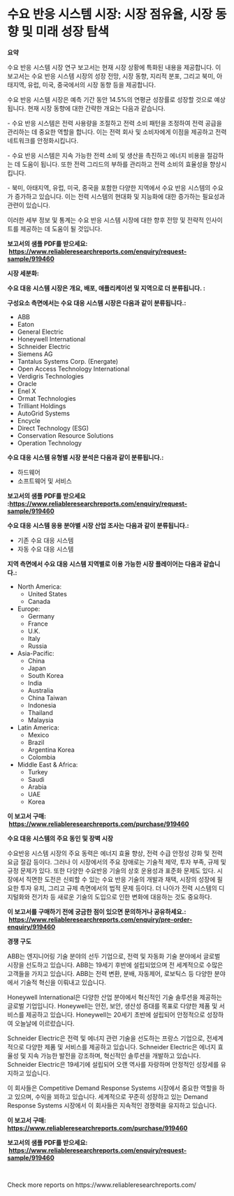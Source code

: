 <p><h1>수요 반응 시스템 시장: 시장 점유율, 시장 동향 및 미래 성장 탐색</h1></p><p><strong>요약</strong></p>
<p><p>수요 반응 시스템 시장 연구 보고서는 현재 시장 상황에 특화된 내용을 제공합니다. 이 보고서는 수요 반응 시스템 시장의 성장 전망, 시장 동향, 지리적 분포, 그리고 북미, 아태지역, 유럽, 미국, 중국에서의 시장 동향 등을 제공합니다.</p><p>수요 반응 시스템 시장은 예측 기간 동안 14.5%의 연평균 성장률로 성장할 것으로 예상됩니다. 현재 시장 동향에 대한 간략한 개요는 다음과 같습니다.</p><p>- 수요 반응 시스템은 전력 사용량을 조절하고 전력 소비 패턴을 조정하여 전력 공급을 관리하는 데 중요한 역할을 합니다. 이는 전력 회사 및 소비자에게 이점을 제공하고 전력 네트워크를 안정화시킵니다.</p><p>- 수요 반응 시스템은 지속 가능한 전력 소비 및 생산을 촉진하고 에너지 비용을 절감하는 데 도움이 됩니다. 또한 전력 그리드의 부하를 관리하고 전력 소비의 효율성을 향상시킵니다.</p><p>- 북미, 아태지역, 유럽, 미국, 중국을 포함한 다양한 지역에서 수요 반응 시스템의 수요가 증가하고 있습니다. 이는 전력 시스템의 현대화 및 지능화에 대한 증가하는 필요성과 관련이 있습니다.</p><p>이러한 세부 정보 및 통계는 수요 반응 시스템 시장에 대한 향후 전망 및 전략적 인사이트를 제공하는 데 도움이 될 것입니다.</p></p>
<p><strong>보고서의 샘플 PDF를 받으세요: &nbsp;<a href="https://www.reliableresearchreports.com/enquiry/request-sample/919460">https://www.reliableresearchreports.com/enquiry/request-sample/919460</a></strong></p>
<p><strong>시장 세분화:</strong></p>
<p><strong> 수요 대응 시스템 시장은 개요, 배포, 애플리케이션 및 지역으로 더 분류됩니다. :</strong></p>
<p><strong>구성요소 측면에서는 수요 대응 시스템 시장은 다음과 같이 분류됩니다.:</strong></p>
<p><ul><li>ABB</li><li>Eaton</li><li>General Electric</li><li>Honeywell International</li><li>Schneider Electric</li><li>Siemens AG</li><li>Tantalus Systems Corp. (Energate)</li><li>Open Access Technology International</li><li>Verdigris Technologies</li><li>Oracle</li><li>Enel X</li><li>Ormat Technologies</li><li>Trilliant Holdings</li><li>AutoGrid Systems</li><li>Encycle</li><li>Direct Technology (ESG)</li><li>Conservation Resource Solutions</li><li>Operation Technology</li></ul></p>
<p><strong> 수요 대응 시스템 유형별 시장 분석은 다음과 같이 분류됩니다.:</strong></p>
<p><ul><li>하드웨어</li><li>소프트웨어 및 서비스</li></ul></p>
<p><strong>보고서의 샘플 PDF를 받으세요 :<a href="https://www.reliableresearchreports.com/enquiry/request-sample/919460">https://www.reliableresearchreports.com/enquiry/request-sample/919460</a></strong></p>
<p><strong> 수요 대응 시스템 응용 분야별 시장 산업 조사는 다음과 같이 분류됩니다.:</strong></p>
<p><ul><li>기존 수요 대응 시스템</li><li>자동 수요 대응 시스템</li></ul></p>
<p><strong>지역 측면에서 수요 대응 시스템 지역별로 이용 가능한 시장 플레이어는 다음과 같습니다.:</strong></p>
<p><ul>
    <li>
        North America:
        <ul>
            <li>United States</li>
            <li>Canada</li>
        </ul>
    </li>
    <li>
        Europe:
        <ul>
            <li>Germany</li>
            <li>France</li>
            <li>U.K.</li>
            <li>Italy</li>
            <li>Russia</li>
        </ul>
    </li>
    <li>
        Asia-Pacific:
        <ul>
            <li>China</li>
            <li>Japan</li>
            <li>South Korea</li>
            <li>India</li>
            <li>Australia</li>
            <li>China Taiwan</li>
            <li>Indonesia</li>
            <li>Thailand</li>
            <li>Malaysia</li>
        </ul>
    </li>
    <li>
        Latin America:
        <ul>
            <li>Mexico</li>
            <li>Brazil</li>
            <li>Argentina Korea</li>
            <li>Colombia</li>
        </ul>
    </li>
    <li>
        Middle East & Africa:
        <ul>
            <li>Turkey</li>
            <li>Saudi</li>
            <li>Arabia</li>
            <li>UAE</li>
            <li>Korea</li>
        </ul>
    </li>
    </ul></p>
<p><strong>이 보고서 구매: &nbsp;<a href="https://www.reliableresearchreports.com/purchase/919460">https://www.reliableresearchreports.com/purchase/919460</a></strong></p>
<p><strong>수요 대응 시스템의 주요 동인 및 장벽 시장</strong></p>
<p><p>수요반응 시스템 시장의 주요 동력은 에너지 효율 향상, 전력 수급 안정성 강화 및 전력 요금 절감 등이다. 그러나 이 시장에서의 주요 장애로는 기술적 제약, 투자 부족, 규제 및 규정 문제가 있다. 또한 다양한 수요반응 기술의 상호 운용성과 표준화 문제도 있다. 시장에서 직면한 도전은 신뢰할 수 있는 수요 반응 기술의 개발과 채택, 시장의 성장에 필요한 투자 유치, 그리고 규제 측면에서의 법적 문제 등이다. 더 나아가 전력 시스템의 디지털화와 전기차 등 새로운 기술의 도입으로 인한 변화에 대응하는 것도 중요하다.</p></p>
<p><strong>이 보고서를 구매하기 전에 궁금한 점이 있으면 문의하거나 공유하세요.: &nbsp;<a href="https://www.reliableresearchreports.com/enquiry/pre-order-enquiry/919460">https://www.reliableresearchreports.com/enquiry/pre-order-enquiry/919460</a></strong></p>
<p><strong>경쟁 구도</strong></p>
<p><p>ABB는 엔지니어링 기술 분야의 선두 기업으로, 전력 및 자동화 기술 분야에서 글로벌 시장을 선도하고 있습니다. ABB는 19세기 후반에 설립되었으며 전 세계적으로 수많은 고객들을 가지고 있습니다. ABB는 전력 변환, 분배, 자동제어, 로보틱스 등 다양한 분야에서 기술적 혁신을 이뤄내고 있습니다.</p><p>Honeywell International은 다양한 산업 분야에서 혁신적인 기술 솔루션을 제공하는 글로벌 기업입니다. Honeywell는 안전, 보안, 생산성 증대를 목표로 다양한 제품 및 서비스를 제공하고 있습니다. Honeywell는 20세기 초반에 설립되어 안정적으로 성장하여 오늘날에 이르렀습니다.</p><p>Schneider Electric은 전력 및 에너지 관련 기술을 선도하는 프랑스 기업으로, 전세계적으로 다양한 제품 및 서비스를 제공하고 있습니다. Schneider Electric은 에너지 효율성 및 지속 가능한 발전을 강조하며, 혁신적인 솔루션을 개발하고 있습니다. Schneider Electric은 19세기에 설립되어 오랜 역사를 자랑하며 안정적인 성장세를 유지하고 있습니다.</p><p>이 회사들은 Competitive Demand Response Systems 시장에서 중요한 역할을 하고 있으며, 수익을 꾀하고 있습니다. 세계적으로 꾸준히 성장하고 있는 Demand Response Systems 시장에서 이 회사들은 지속적인 경쟁력을 유지하고 있습니다.</p></p>
<p><strong>이 보고서 구매: &nbsp; <a href="https://www.reliableresearchreports.com/purchase/919460">https://www.reliableresearchreports.com/purchase/919460</a></strong></p>
<p><strong>보고서의 샘플 PDF를 받으세요: &nbsp;<a href="https://www.reliableresearchreports.com/enquiry/request-sample/919460">https://www.reliableresearchreports.com/enquiry/request-sample/919460</a></strong><strong></strong></p>
<p>&nbsp;</p>
<p>Check more reports on https://www.reliableresearchreports.com/</p>